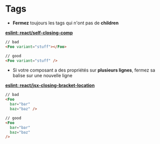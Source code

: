# Tags

- **Fermez** toujours les tags qui n'ont pas de **children**

**[eslint: react/self-closing-comp](https://github.com/yannickcr/eslint-plugin-react/blob/master/docs/rules/self-closing-comp.md)**

```HTML
// bad
<Foo variant="stuff"></Foo>

// good
<Foo variant="stuff" />
```

- Si votre composant a des propriétés sur **plusieurs lignes**, fermez sa balise sur une nouvelle ligne

**[eslint: react/jsx-closing-bracket-location](https://github.com/yannickcr/eslint-plugin-react/blob/master/docs/rules/jsx-closing-bracket-location.md)**

```HTML
// bad
<Foo
  bar="bar"
  baz="baz" />

// good
<Foo
  bar="bar"
  baz="baz"
/>
```
